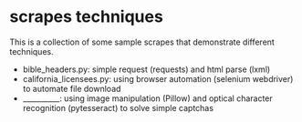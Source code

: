 # scrapes techniques

This is a collection of some sample scrapes that demonstrate different techniques.

- bible_headers.py: simple request (requests) and html parse (lxml)
- california_licensees.py: using browser automation (selenium webdriver) to automate file download
- __________: using image manipulation (Pillow) and optical character recognition (pytesseract) to solve simple captchas
